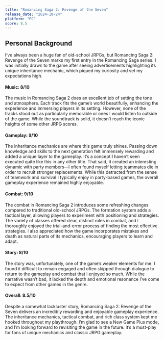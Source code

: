 ```yaml
---
title: "Romancing Saga 2: Revenge of the Seven"
release_date: "2024-10-24"
platform: "PC"
score: 8.5
---
```


## Personal Background

I’ve always been a huge fan of old-school JRPGs, but Romancing Saga 2: Revenge of the Seven marks my first entry in the Romancing Saga series. I was initially drawn to the game after seeing advertisements highlighting its unique inheritance mechanic, which piqued my curiosity and set my expectations high.

#### Music: 8/10

The music in Romancing Saga 2 does an excellent job of setting the tone and atmosphere. Each track fits the game’s world beautifully, enhancing the experience and immersing players in its setting. However, none of the tracks stood out as particularly memorable or ones I would listen to outside of the game. While the soundtrack is solid, it doesn’t reach the iconic heights of some other JRPG scores.

#### Gameplay: 9/10

The inheritance mechanics are where this game truly shines. Passing down knowledge and skills to the next generation felt immensely rewarding and added a unique layer to the gameplay. It’s a concept I haven’t seen executed quite like this in any other title. That said, it created an interesting dynamic with party members—I often found myself letting teammates die in order to recruit stronger replacements. While this detracted from the sense of teamwork and survival I typically enjoy in party-based games, the overall gameplay experience remained highly enjoyable.

#### Combat: 9/10

The combat in Romancing Saga 2 introduces some refreshing changes compared to traditional old-school JRPGs. The formation system adds a tactical layer, allowing players to experiment with positioning and strategies. The variety of classes offered clear, distinct roles in combat, and I thoroughly enjoyed the trial-and-error process of finding the most effective strategies. I also appreciated how the game incorporates mistakes and death as natural parts of its mechanics, encouraging players to learn and adapt.

#### Story: 8/10

The story was, unfortunately, one of the game’s weaker elements for me. I found it difficult to remain engaged and often skipped through dialogue to return to the gameplay and combat that I enjoyed so much. While the narrative wasn’t bad, it lacked the depth and emotional resonance I’ve come to expect from other games in the genre.

#### Overall: 8.5/10

Despite a somewhat lackluster story, Romancing Saga 2: Revenge of the Seven delivers an incredibly rewarding and enjoyable gameplay experience. The inheritance mechanics, tactical combat, and rich class system kept me hooked throughout my playthrough. I’m glad to see a New Game Plus mode, and I’m looking forward to revisiting the game in the future. It’s a must-play for fans of unique mechanics and classic JRPG gameplay.
